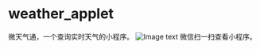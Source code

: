 # weather_applet
微天气通，一个查询实时天气的小程序。
![Image text](https://raw.githubusercontent.com/Jinggz6/weather_wechat/master/image/logo.jpg)
微信扫一扫查看小程序。
